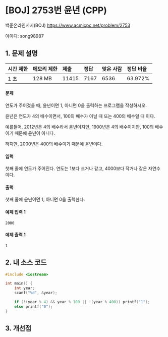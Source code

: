 # [BOJ] 2753번 윤년 (CPP)

백준온라인저지(BOJ) https://www.acmicpc.net/problem/2753

아이디: song98987



## 1. 문제 설명

| 시간 제한 | 메모리 제한 | 제출  | 정답 | 맞은 사람 | 정답 비율 |
| :-------- | :---------- | :---- | :--- | :-------- | :-------- |
| 1 초      | 128 MB      | 11415 | 7167 | 6536      | 63.972%   |

#### 문제

연도가 주어졌을 때, 윤년이면 1, 아니면 0을 출력하는 프로그램을 작성하시오.

윤년은 연도가 4의 배수이면서, 100의 배수가 아닐 때 또는 400의 배수일 때 이다.

예를들어, 2012년은 4의 배수라서 윤년이지만, 1900년은 4의 배수이지만, 100의 배수이기 때문에 윤년이 아니다.

하지만, 2000년은 400의 배수이기 때문에 윤년이다.

#### 입력

첫째 줄에 연도가 주어진다. 연도는 1보다 크거나 같고, 4000보다 작거나 같은 자연수이다.

#### 출력

첫째 줄에 윤년이면 1, 아니면 0을 출력한다.



#### 예제 입력 1

```
2000
```

#### 예제 출력 1

```
1
```



## 2. 내 소스 코드

```C++
#include <iostream>

int main() {
	int year;
	scanf("%d", &year);

	if (!(year % 4) && year % 100 || !(year % 400)) printf("1");
	else printf("0");
}
```



## 3. 개선점

